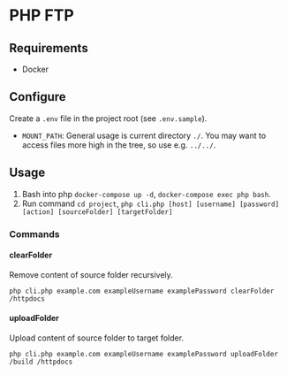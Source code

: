 # PHP FTP

## Requirements

- Docker

## Configure

Create a `.env` file in the project root (see `.env.sample`).

- `MOUNT_PATH`: General usage is current directory `./`. You may want to access files more high in the tree, so use
  e.g. `../../`.

## Usage

1. Bash into php `docker-compose up -d`, `docker-compose exec php bash`.
2. Run command `cd project`, `php cli.php [host] [username] [password] [action] [sourceFolder] [targetFolder]`

### Commands

#### clearFolder

Remove content of source folder recursively.

`php cli.php example.com exampleUsername examplePassword clearFolder /httpdocs`

#### uploadFolder

Upload content of source folder to target folder.

`php cli.php example.com exampleUsername examplePassword uploadFolder /build /httpdocs`